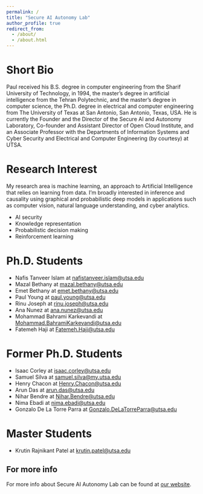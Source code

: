 ```yaml
---
permalink: /
title: "Secure AI Autonomy Lab"
author_profile: true
redirect_from:
  - /about/
  - /about.html
---
```


# Short Bio

Paul received his B.S. degree in computer engineering from the Sharif University of Technology, in 1994, the master’s degree in artificial intelligence from the Tehran Polytechnic, and the master’s degree in computer science, the Ph.D. degree in electrical and computer engineering from The University of Texas at San Antonio, San Antonio, Texas, USA. He is currently the Founder and the Director of the Secure AI and Autonomy Laboratory, Co-founder and Assistant Director of Open Cloud Institute, and an Associate Professor with the Departments of Information Systems and Cyber Security and Electrical and Computer Engineering (by courtesy) at UTSA.

# Research Interest

My research area is machine learning, an approach to Artificial Intelligence that relies on learning from data. I’m broadly interested in inference and causality using graphical and probabilistic deep models in applications such as computer vision, natural language understanding, and cyber analytics.

- AI security
- Knowledge representation
- Probabilistic decision making
- Reinforcement learning

# Ph.D. Students

- Nafis Tanveer Islam at <span style="color:#52adc8">nafistanveer.islam@utsa.edu</span>
- Mazal Bethany at <span style="color:#52adc8">mazal.bethany@utsa.edu</span>
- Emet Bethany at <span style="color:#52adc8">emet.bethany@utsa.edu</span>
- Paul Young at <span style="color:#52adc8">paul.young@utsa.edu</span>
- Rinu Joseph at <span style="color:#52adc8">rinu.joseph@utsa.edu</span>
- Ana Nunez at <span style="color:#52adc8">ana.nunez@utsa.edu</span>
- Mohammad Bahrami Karkevandi at <span style="color:#52adc8">Mohammad.BahramiKarkevandi@utsa.edu</span>
- Fatemeh Haji at <span style="color:#52adc8">Fatemeh.Haji@utsa.edu</span>

# Former Ph.D. Students

- Isaac Corley at <span style="color:#52adc8">isaac.corley@utsa.edu</span>
- Samuel Silva at <span style="color:#52adc8">samuel.silva@my.utsa.edu</span>
- Henry Chacon at <span style="color:#52adc8">Henry.Chacon@utsa.edu</span>
- Arun Das at <span style="color:#52adc8">arun.das@utsa.edu</span>
- Nihar Bendre at <span style="color:#52adc8">Nihar.Bendre@utsa.edu</span>
- Nima Ebadi at <span style="color:#52adc8">nima.ebadi@utsa.edu</span>
- Gonzalo De La Torre Parra at <span style="color:#52adc8">Gonzalo.DeLaTorreParra@utsa.edu</span>

# Master Students

- Krutin Rajnikant Patel at <span style="color:#52adc8">krutin.patel@utsa.edu</span>

## For more info

For more info about Secure AI Autonomy Lab can be found at [our website](https://vohongthinh2011.github.io/PeymanNajafirad/).
